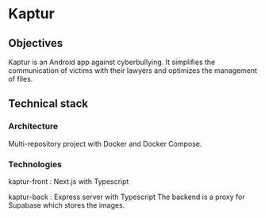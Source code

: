 # Kaptur

## Objectives

Kaptur is an Android app against cyberbullying.
It simplifies the communication of victims with their lawyers and optimizes the management of files.

## Technical stack

### Architecture

Multi-repository project with Docker and Docker Compose.

### Technologies

kaptur-front : Next.js with Typescript

kaptur-back : Express server with Typescript
The backend is a proxy for Supabase which stores the images.
